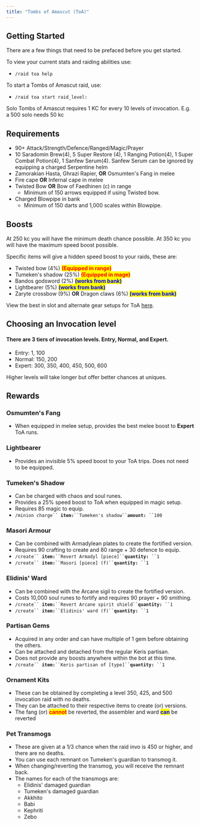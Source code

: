 ```yaml
---
title: "Tombs of Amascut (ToA)"
---
```


## Getting Started

There are a few things that need to be prefaced before you get started.

To view your current stats and raiding abilities use:

- `/raid toa help`

To start a Tombs of Amascut raid, use:

- `/raid toa start raid_level:`

Solo Tombs of Amascut requires 1 KC for every 10 levels of invocation. E.g. a 500 solo needs 50 kc

## Requirements

- 90+ Attack/Strength/Defence/Ranged/Magic/Prayer
- 10 Saradomin Brew(4), 5 Super Restore (4), 1 Ranging Potion(4), 1 Super Combat Potion(4), 1 Sanfew Serum(4). Sanfew Serum can be ignored by equipping a charged Serpentine helm
- Zamorakian Hasta, Ghrazi Rapier, **OR** Osmumten's Fang in melee
- Fire cape **OR** Infernal cape in melee
- Twisted Bow **OR** Bow of Faedhinen (c) in range
  - Minimum of 150 arrows equipped if using Twisted bow.
- Charged Blowpipe in bank
  - Minimum of 150 darts and 1,000 scales within Blowpipe.

## Boosts

At 250 kc you will have the minimum death chance possible. At 350 kc you will have the maximum speed boost possible.

Specific items will give a hidden speed boost to your raids, these are:

- Twisted bow (4%) <mark style="color:red;">**(Equipped in range)**</mark>
- Tumeken's shadow (25%) <mark style="color:red;">**(Equipped in mage)**</mark>
- Bandos godsword (2%) <mark style="color:blue;">**(works from bank)**</mark>
- Lightbearer (5%) <mark style="color:blue;">**(works from bank)**</mark>
- Zaryte crossbow (9%) **OR** Dragon claws (6%) <mark style="color:blue;">**(works from bank)**</mark>

View the best in slot and alternate gear setups for ToA [here](toa-gear-setups.md).

## Choosing an Invocation level

#### There are 3 tiers of invocation levels. Entry, Normal, and Expert.

- Entry: 1, 100
- Normal: 150, 200
- Expert: 300, 350, 400, 450, 500, 600

Higher levels will take longer but offer better chances at uniques.

## Rewards

### Osmumten's Fang

- When equipped in melee setup, provides the best melee boost to **Expert** ToA runs.

### Lightbearer

- Provides an invisible 5% speed boost to your ToA trips. Does not need to be equipped.

### Tumeken's Shadow

- Can be charged with chaos and soul runes.
- Provides a 25% speed boost to ToA when equipped in magic setup.
- Requires 85 magic to equip.
- `/minion charge`` `**`item:`**` ``Tumeken's shadow`` `**`amount:`**` ``100`

### Masori Armour

- Can be combined with Armadylean plates to create the fortified version.
- Requires 90 crafting to create and 80 range + 30 defence to equip.
- `/create`` `**`item:`**` ``Revert Armadyl [piece]`` `**`quantity:`**` ``1`
- `/create`` `**`item:`**` ``Masori [piece] (f)`` `**`quantity:`**` ``1`

### Elidinis' Ward

- Can be combined with the Arcane sigil to create the fortified version.
- Costs 10,000 soul runes to fortify and requires 90 prayer + 90 smithing.
- `/create`` `**`item:`**` ``Revert Arcane spirit shield`` `**`quantity:`**` ``1`
- `/create`` `**`item:`**` ``Elidinis' ward (f)`` `**`quantity:`**` ``1`

### Partisan Gems

- Acquired in any order and can have multiple of 1 gem before obtaining the others.
- Can be attached and detached from the regular Keris partisan.
- Does not provide any boosts anywhere within the bot at this time.
- `/create`` `**`item:`**` ``Keris partisan of [type]`` `**`quantity:`**` ``1`

### Ornament Kits

- These can be obtained by completing a level 350, 425, and 500 invocation raid with no deaths.
- They can be attached to their respective items to create (or) versions.
- The fang (or) <mark style="color:red;">**cannot**</mark> be reverted, the assembler and ward <mark style="color:blue;">**can**</mark> be reverted

### Pet Transmogs

- These are given at a 1/3 chance when the raid invo is 450 or higher, and there are no deaths.
- You can use each remnant on Tumeken's guardian to transmog it.
- When changing/reverting the transmog, you will receive the remnant back.
- The names for each of the transmogs are:
  - Elidinis' damaged guardian
  - Tumeken's damaged guardian
  - Akkhito
  - Babi
  - Kephriti
  - Zebo
